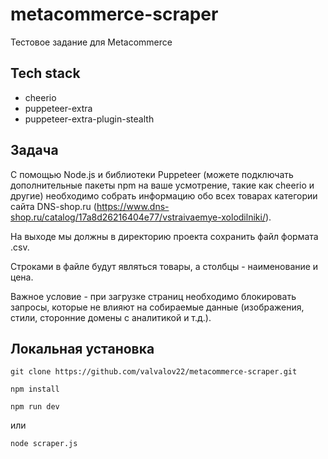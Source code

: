 # metacommerce-scraper

Тестовое задание для Metacommerce

## Tech stack

+ cheerio
+ puppeteer-extra
+ puppeteer-extra-plugin-stealth

## Задача

С помощью Node.js и библиотеки Puppeteer (можете подключать дополнительные пакеты npm на ваше усмотрение, такие как cheerio и другие) необходимо собрать информацию обо всех товарах категории сайта DNS-shop.ru (https://www.dns-shop.ru/catalog/17a8d26216404e77/vstraivaemye-xolodilniki/).

На выходе мы должны в директорию проекта сохранить файл формата .csv.

Строками в файле будут являться товары, а столбцы - наименование и цена.

Важное условие - при загрузке страниц необходимо блокировать запросы, которые не влияют на собираемые данные (изображения, стили, сторонние домены с аналитикой и т.д.).

## Локальная установка

```
git clone https://github.com/valvalov22/metacommerce-scraper.git
```

```
npm install
```

```
npm run dev
```
или
```
node scraper.js
```
